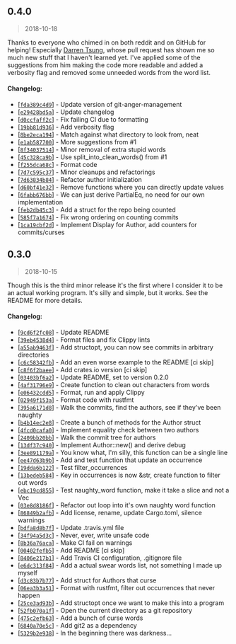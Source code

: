 ## 0.4.0
> 2018-10-18

Thanks to everyone who chimed in on both reddit and on GitHub for helping!
Especially [Darren Tsung](https://github.com/DarrenTsung), whose pull request
has shown me so much new stuff that I haven't learned yet. I've applied some of
the suggestions from him making the code more readable and added a verbosity
flag and removed some unneeded words from the word list.

#### Changelog:
* [[`fda389c4d9`](https://github.com/sondr3/git-anger-management/commit/fda389c4d9)] - Update version of git-anger-management
* [[`e29428bd5a`](https://github.com/sondr3/git-anger-management/commit/e29428bd5a)] - Update changelog
* [[`d0ccfaff2c`](https://github.com/sondr3/git-anger-management/commit/d0ccfaff2c)] - Fix failing CI due to formatting
* [[`19bb81d936`](https://github.com/sondr3/git-anger-management/commit/19bb81d936)] - Add verbosity flag
* [[`8be2eca194`](https://github.com/sondr3/git-anger-management/commit/8be2eca194)] - Match against what directory to look from, neat
* [[`e1ab587700`](https://github.com/sondr3/git-anger-management/commit/e1ab587700)] - More suggestions from #1
* [[`8f34037514`](https://github.com/sondr3/git-anger-management/commit/8f34037514)] - Minor removal of extra stupid words
* [[`45c328ca9b`](https://github.com/sondr3/git-anger-management/commit/45c328ca9b)] - Use split\_into\_clean\_words() from #1
* [[`f255dca68c`](https://github.com/sondr3/git-anger-management/commit/f255dca68c)] - Format code
* [[`7d7c595c37`](https://github.com/sondr3/git-anger-management/commit/7d7c595c37)] - Minor cleanups and refactorings
* [[`7d63834b84`](https://github.com/sondr3/git-anger-management/commit/7d63834b84)] - Refactor author initialization
* [[`d60bf41e32`](https://github.com/sondr3/git-anger-management/commit/d60bf41e32)] - Remove functions where you can directly update values
* [[`6fabb676bb`](https://github.com/sondr3/git-anger-management/commit/6fabb676bb)] - We can just derive PartialEq, no need for our own implementation
* [[`feb2db45c3`](https://github.com/sondr3/git-anger-management/commit/feb2db45c3)] - Add a struct for the repo being counted
* [[`585f7a1674`](https://github.com/sondr3/git-anger-management/commit/585f7a1674)] - Fix wrong ordering on counting commits
* [[`1ca19cbf2d`](https://github.com/sondr3/git-anger-management/commit/1ca19cbf2d)] - Implement Display for Author, add counters for commits/curses

## 0.3.0
> 2018-10-15

Though this is the third minor release it's the first where I consider it to be
an actual working program. It's silly and simple, but it works. See the README
for more details.

#### Changelog:
* [[`9cd6f2fc08`](https://github.com/sondr3/git-anger-management/commit/9cd6f2fc08)] - Update README
* [[`39eb4538d4`](https://github.com/sondr3/git-anger-management/commit/39eb4538d4)] - Format files and fix Clippy lints
* [[`a55ab9463f`](https://github.com/sondr3/git-anger-management/commit/a55ab9463f)] - Add structopt, you can now see commits in arbitrary directories
* [[`c6c58342fb`](https://github.com/sondr3/git-anger-management/commit/c6c58342fb)] - Add an even worse example to the README \[ci skip\]
* [[`c8f6f2baee`](https://github.com/sondr3/git-anger-management/commit/c8f6f2baee)] - Add crates.io version \[ci skip\]
* [[`03403bf6a2`](https://github.com/sondr3/git-anger-management/commit/03403bf6a2)] - Update README, set to version 0.2.0
* [[`4af31796e9`](https://github.com/sondr3/git-anger-management/commit/4af31796e9)] - Create function to clean out characters from words
* [[`e06432cdd5`](https://github.com/sondr3/git-anger-management/commit/e06432cdd5)] - Format, run and apply Clippy
* [[`02949f153a`](https://github.com/sondr3/git-anger-management/commit/02949f153a)] - Format code with rustfmt
* [[`395a6171d8`](https://github.com/sondr3/git-anger-management/commit/395a6171d8)] - Walk the commits, find the authors, see if they've been naughty
* [[`b4b14ec2e8`](https://github.com/sondr3/git-anger-management/commit/b4b14ec2e8)] - Create a bunch of methods for the Author struct
* [[`4fcd0cafa0`](https://github.com/sondr3/git-anger-management/commit/4fcd0cafa0)] - Implement equality check between two authors
* [[`2409bb20bb`](https://github.com/sondr3/git-anger-management/commit/2409bb20bb)] - Walk the commit tree for authors
* [[`13df37c940`](https://github.com/sondr3/git-anger-management/commit/13df37c940)] - Implement Author::new() and derive debug
* [[`3ee891179a`](https://github.com/sondr3/git-anger-management/commit/3ee891179a)] - You know what, I'm silly, this function can be a single line
* [[`ee47d63b9b`](https://github.com/sondr3/git-anger-management/commit/ee47d63b9b)] - Add and test function that update an occurrence
* [[`19dda6b122`](https://github.com/sondr3/git-anger-management/commit/19dda6b122)] - Test filter\_occurrences
* [[`13bedeb584`](https://github.com/sondr3/git-anger-management/commit/13bedeb584)] - Key in occurrences is now &str, create function to filter out words
* [[`ebc19cd855`](https://github.com/sondr3/git-anger-management/commit/ebc19cd855)] - Test naughty\_word function, make it take a slice and not a Vec
* [[`03e8d8186f`](https://github.com/sondr3/git-anger-management/commit/03e8d8186f)] - Refactor out loop into it's own naughty word function
* [[`86849b2afb`](https://github.com/sondr3/git-anger-management/commit/86849b2afb)] - Add license, rename, update Cargo.toml, silence warnings
* [[`bdfa8d8b7f`](https://github.com/sondr3/git-anger-management/commit/bdfa8d8b7f)] - Update .travis.yml file
* [[`34f94a5d3c`](https://github.com/sondr3/git-anger-management/commit/34f94a5d3c)] - Never, ever, write unsafe code
* [[`8b36a76aca`](https://github.com/sondr3/git-anger-management/commit/8b36a76aca)] - Make CI fail on warnings
* [[`00402fefb5`](https://github.com/sondr3/git-anger-management/commit/00402fefb5)] - Add README \[ci skip\]
* [[`8406e217b1`](https://github.com/sondr3/git-anger-management/commit/8406e217b1)] - Add Travis CI configuration, .gitignore file
* [[`e6dc313f84`](https://github.com/sondr3/git-anger-management/commit/e6dc313f84)] - Add a actual swear words list, not something I made up myself
* [[`d3c83b7b77`](https://github.com/sondr3/git-anger-management/commit/d3c83b7b77)] - Add struct for Authors that curse
* [[`06ea3b3a51`](https://github.com/sondr3/git-anger-management/commit/06ea3b3a51)] - Format with rustfmt, filter out occurrences that never happen
* [[`25ce3ad93b`](https://github.com/sondr3/git-anger-management/commit/25ce3ad93b)] - Add structopt once we want to make this into a program
* [[`52fb070a1f`](https://github.com/sondr3/git-anger-management/commit/52fb070a1f)] - Open the current directory as a git repository
* [[`475c2efb63`](https://github.com/sondr3/git-anger-management/commit/475c2efb63)] - Add a bunch of curse words
* [[`6840a70e5c`](https://github.com/sondr3/git-anger-management/commit/6840a70e5c)] - Add git2 as a dependency
* [[`5329b2e938`](https://github.com/sondr3/git-anger-management/commit/5329b2e938)] - In the beginning there was darkness...

